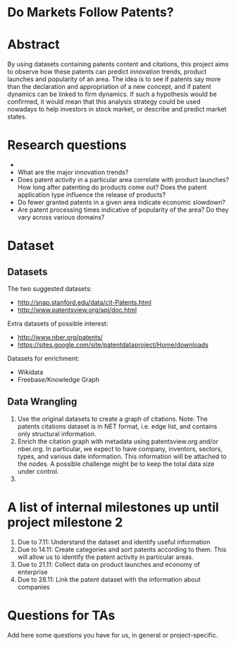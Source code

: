 # Do Markets Follow Patents?

# Abstract

By using datasets containing patents content and citations, this project aims to observe how these patents can predict innovation trends, product launches and popularity of an area. The idea is to see if patents say more than the declaration and appropriation of a new concept, and if patent dynamics can be linked to firm dynamics. If such a hypothesis would be confirmed, it would mean that this analysis strategy could be used nowadays to help investors in stock market, or describe and predict market states.

# Research questions
* 
* What are the major innovation trends?
* Does patent activity in a particular area correlate with product launches? How long after patenting do products come out? Does the patent application type influence the release of products?
* Do fewer granted patents in a given area indicate economic slowdown?
* Are patent processing times indicative of popularity of the area? Do they vary across various domains?

# Dataset
## Datasets
The two suggested datasets:

* http://snap.stanford.edu/data/cit-Patents.html
* http://www.patentsview.org/api/doc.html

Extra datasets of possible interest:

* http://www.nber.org/patents/
* https://sites.google.com/site/patentdataproject/Home/downloads

Datasets for enrichment:

* Wikidata
* Freebase/Knowledge Graph

## Data Wrangling
1. Use the original datasets to create a graph of citations. Note: The patents citations dataset is in NET format, i.e. edge list, and contains only structural information.
2. Enrich the citation graph with metadata using patentsview.org and/or nber.org. In particular, we expect to have company, inventors, sectors, types, and various date information. This information will be attached to the nodes. A possible challenge might be to keep the total data size under control.  
3. 

# A list of internal milestones up until project milestone 2
1. Due to 7.11: Understand the dataset and identify useful information 
2. Due to 14.11: Create categories and sort patents according to them. This will allow us to identify the patent activity in particular areas. 
3. Due to 21.11: Collect data on product launches and economy of enterprise
4. Due to 28.11: Link the patent dataset with the information about companies

# Questions for TAs
Add here some questions you have for us, in general or project-specific.

